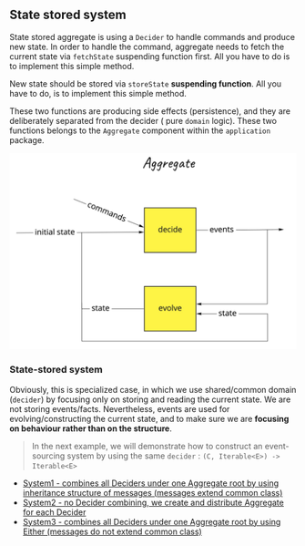 ## State stored system

State stored aggregate is using a `Decider` to handle commands and produce new state. In order to handle the command,
aggregate needs to fetch the current state via `fetchState` suspending function first. All you have to do is to
implement this simple method.

New state should be stored via `storeState` **suspending function**. All you have to do, is to implement this simple
method.

These two functions are producing side effects (persistence), and they are deliberately separated from the decider (
pure `domain` logic). These two functions belongs to the `Aggregate` component within the `application` package.

![aggregate image](../.assets/aggregate.jpg)

### State-stored system

Obviously, this is specialized case, in which we use shared/common domain (`decider`) by focusing only on storing and reading
the current state. We are not storing events/facts. Nevertheless, events are used for evolving/constructing the current
state, and to make sure we are **focusing on behaviour rather than on the structure**.

> In the next example, we will demonstrate how to construct an event-sourcing system by using the same `decider` : `(C, Iterable<E>) -> Iterable<E>`

- [System1 - combines all Deciders under one Aggregate root by using inheritance structure of messages (messages extend common class)](state-stored-system1)
- [System2 - no Decider combining, we create and distribute Aggregate for each Decider](state-stored-system2)
- [System3 - combines all Deciders under one Aggregate root by using Either (messages do not extend common class)](state-stored-system3)
